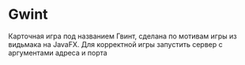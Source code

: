 # Gwint
Карточная игра под названием Гвинт, сделана по мотивам игры из видьмака на JavaFX.
Для корректной игры запустить сервер с аргументами адреса и порта
